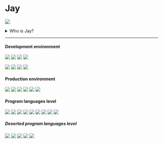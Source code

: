 # Jay

[![](https://github-readme-stats.vercel.app/api?username=qorm&show_icons=true&hide=stars,prs&hide_title=true&theme=cobalt&hide_border=true)](https://github.com/qorm/)

<details>
<summary>Who is Jay?</summary>

> He advocates fairness and peace.
>
> He is a perfectionist.
>
> He comes from East.
>
> He firmly believes that only pay can have return.

</details>

---

#### Development environment

[![](https://img.shields.io/badge/macOS_Catalina-grey?logo=Apple&labelColor=ccc&logoColor=grey&style=flat-square)](https://apple.com/)
[![](https://img.shields.io/badge/iterm2-999?logo=PowerShell&labelColor=ccc&logoColor=999&style=flat-square)](https://iterm2.com)
[![](https://img.shields.io/badge/Oh_My_Zsh-090?logo=Plex&labelColor=ccc&logoColor=090&style=flat-square)](https://ohmyz.sh)
[![](https://img.shields.io/badge/Visual_Studio_Code-blue?logo=Visual-Studio-Code&labelColor=ccc&logoColor=blue&style=flat-square)](https://code.visualstudio.com)

[![](https://img.shields.io/badge/Google_Chrome-orange?logo=Google-Chrome&labelColor=ccc&logoColor=orange&style=flat-square)](https://www.google.com/chrome)
[![](https://img.shields.io/badge/Vue.js-4FC08D?logo=Vue.js&labelColor=ccc&logoColor=4FC08D&style=flat-square)](https://vuejs.org)
[![](https://img.shields.io/badge/Element_UI-409eff?logo=Embarcadero&labelColor=ccc&logoColor=409eff&style=flat-square)](https://element.eleme.cn)
[![](https://img.shields.io/badge/Flutter-6277A1?logo=Flutter&labelColor=ccc&logoColor=6277A1&style=flat-square)](https://flutter.dev/)

#### Production environment

[![](https://img.shields.io/badge/Debian_stable-903?logo=Debian&labelColor=ccc&logoColor=903&style=flat-square)](https://debian.org)
[![](https://img.shields.io/badge/HAProxy-green?logo=StackShare&labelColor=ccc&logoColor=green&style=flat-square)](https://haproxy.org)
[![](https://img.shields.io/badge/ElasticSearch-blue?logo=Elasticsearch&labelColor=ccc&logoColor=blue&style=flat-square)](https://haproxy.org)
[![](https://img.shields.io/badge/Redis-blue?logo=Redis&labelColor=ccc&logoColor=blue&style=flat-square)](https://haproxy.org)
[![](https://img.shields.io/badge/PostgreSQL-blue?logo=PostgreSQL&labelColor=ccc&logoColor=blue&style=flat-square)](https://postgresql.org)
[![](https://img.shields.io/badge/Q-Qorm-grey?labelColor=ccc&style=flat-square)](https://github.com/qorm/qorm)



#### Program languages level

![](https://img.shields.io/badge/C-55%25-red?&labelColor=blue&style=flat-square)
![](https://img.shields.io/badge/Python-60%25-orange?&labelColor=blue&style=flat-square)
![](https://img.shields.io/badge/Golang-70%25-green?&labelColor=blue&style=flat-square)
![](https://img.shields.io/badge/Shell-50%25-red?&labelColor=blue&style=flat-square)
![](https://img.shields.io/badge/HTML5-90%25-green?&labelColor=blue&style=flat-square)
![](https://img.shields.io/badge/CSS3-80%25-green?&labelColor=blue&style=flat-square)
![](https://img.shields.io/badge/ES6-90%25-green?&labelColor=blue&style=flat-square)
![](https://img.shields.io/badge/Dart-50%25-red?&labelColor=blue&style=flat-square)
![](https://img.shields.io/badge/Rust-30%25-red?&labelColor=blue&style=flat-square)

##### Deserted program languages level

![](https://img.shields.io/badge/VC-60%25-green?&labelColor=blue&style=flat-square)
![](https://img.shields.io/badge/PHP-70%25-green?&labelColor=blue&style=flat-square)
![](https://img.shields.io/badge/ASP-90%25-green?&labelColor=blue&style=flat-square)
![](https://img.shields.io/badge/VB-70%25-green?&labelColor=blue&style=flat-square)
![](https://img.shields.io/badge/.NET-60%25-green?&labelColor=blue&style=flat-square)
